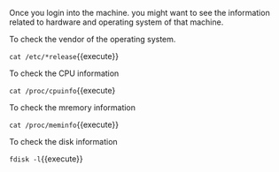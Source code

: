 
Once you login into the machine. you might want to see the information related to hardware and operating system of that machine.

To check the vendor of the operating system.

`cat /etc/*release`{{execute}} 

To check the CPU information

`cat /proc/cpuinfo`{{execute}

To check the mremory information 

`cat /proc/meminfo`{{execute}}

To check the disk information

`fdisk -l`{{execute}}

